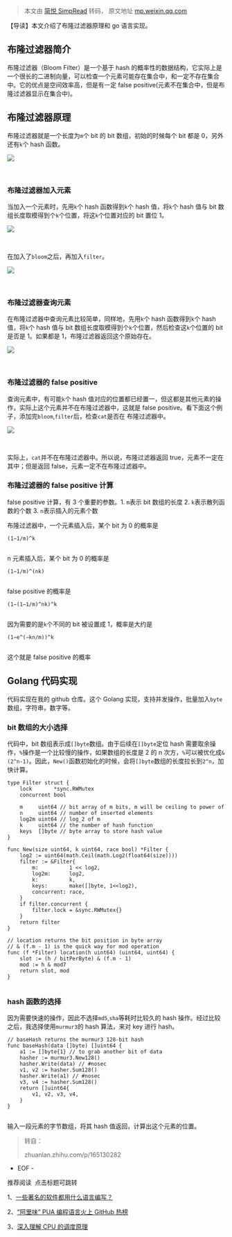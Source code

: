 > 本文由 [简悦 SimpRead](http://ksria.com/simpread/) 转码， 原文地址 [mp.weixin.qq.com](https://mp.weixin.qq.com/s/wMQ1vll40xXgwq9vDQp_1Q)

【导读】本文介绍了布隆过滤器原理和 go 语言实现。  

布隆过滤器简介
-------

布隆过滤器（Bloom Filter）是一个基于 hash 的概率性的数据结构，它实际上是一个很长的二进制向量，可以检查一个元素可能存在集合中，和一定不存在集合中。它的优点是空间效率高，但是有一定 false positive(元素不在集合中，但是布隆过滤器显示在集合中)。

布隆过滤器原理
-------

布隆过滤器就是一个长度为`m`个 bit 的 bit 数组，初始的时候每个 bit 都是 0，另外还有`k`个 hash 函数。

![](https://mmbiz.qpic.cn/mmbiz_png/IgylNib7ZE2KhzRll49cicPS3fb13jmmfkG53EJpTXcSuhGcQhCG6ib7rgzJPaTUWBhWBnPnia8ia28yTcsibGYvaxjQ/640?wx_fmt=png)

 

### 布隆过滤器加入元素

当加入一个元素时，先用`k`个 hash 函数得到`k`个 hash 值，将`k`个 hash 值与 bit 数组长度取模得到个`k`个位置，将这`k`个位置对应的 bit 置位 1。

![](https://mmbiz.qpic.cn/mmbiz_jpg/IgylNib7ZE2KhzRll49cicPS3fb13jmmfkP75sgetLjk9ia0GicG1UiamQfy34RoLNAOGFO2PZkBaTg1XhPGayygJJQ/640?wx_fmt=jpeg)

 

在加入了`bloom`之后，再加入`filter`。

![](https://mmbiz.qpic.cn/mmbiz_jpg/IgylNib7ZE2KhzRll49cicPS3fb13jmmfkCiafFlLDGytCkQvu0AulXvJ8EfgeEGL1W8g4yicM6rfDfTP1LprhtTew/640?wx_fmt=jpeg)

 

### 布隆过滤器查询元素

在布隆过滤器中查询元素比较简单，同样地，先用`k`个 hash 函数得到`k`个 hash 值，将`k`个 hash 值与 bit 数组长度取模得到个`k`个位置，然后检查这`k`个位置的 bit 是否是 1。如果都是 1，布隆过滤器返回这个原始存在。

![](https://mmbiz.qpic.cn/mmbiz_jpg/IgylNib7ZE2KhzRll49cicPS3fb13jmmfkCiafFlLDGytCkQvu0AulXvJ8EfgeEGL1W8g4yicM6rfDfTP1LprhtTew/640?wx_fmt=jpeg)

 

### 布隆过滤器的 false positive

查询元素中，有可能`k`个 hash 值对应的位置都已经置一，但这都是其他元素的操作，实际上这个元素并不在布隆过滤器中，这就是 false positive。看下面这个例子，添加完`bloom`,`filter`后，检查`cat`是否在 布隆过滤器中。

![](https://mmbiz.qpic.cn/mmbiz_jpg/IgylNib7ZE2KhzRll49cicPS3fb13jmmfkV58Iian9T5xRB7CZAIDOY9NB3LibN4Kcgyh1dDCNpoLzHdIGuL6fBefg/640?wx_fmt=jpeg)

 

实际上，`cat`并不在布隆过滤器中。所以说，布隆过滤器返回 true，元素不一定在其中；但是返回 false，元素一定不在布隆过滤器中。

### 布隆过滤器的 false positive 计算

false positive 计算，有 3 个重要的参数。1. `m`表示 bit 数组的长度 2. `k`表示散列函数的个数 3. `n`表示插入的元素个数

布隆过滤器中，一个元素插入后，某个 bit 为 0 的概率是

```
(1−1/m)^k


```

n 元素插入后，某个 bit 为 0 的概率是

```
(1−1/m)^(nk)


```

false positive 的概率是

```
(1−(1−1/m)^nk)^k


```

因为需要的是`k`个不同的 bit 被设置成 1，概率是大约是

```
(1−e^(−kn/m))^k


```

这个就是 false positive 的概率

Golang 代码实现
-----------

代码实现在我的 github 仓库。这个 Golang 实现，支持并发操作，批量加入`byte`数组，字符串，数字等。

### bit 数组的大小选择

代码中，bit 数组表示成`[]byte`数组。由于后续在`[]byte`定位 hash 需要取余操作，`%`操作是一个比较慢的操作，如果数组的长度是 2 的 n 次方，`%`可以被优化成`& (2^n-1)`。因此，`New()`函数初始化的时候，会将`[]byte`数组的长度拉长到`2^n`，加快计算。

```
type Filter struct {
    lock       *sync.RWMutex
    concurrent bool

    m     uint64 // bit array of m bits, m will be ceiling to power of 2
    n     uint64 // number of inserted elements
    log2m uint64 // log_2 of m
    k     uint64 // the number of hash function
    keys  []byte // byte array to store hash value
}

func New(size uint64, k uint64, race bool) *Filter {
    log2 := uint64(math.Ceil(math.Log2(float64(size))))
    filter := &Filter{
        m:          1 << log2,
        log2m:      log2,
        k:          k,
        keys:       make([]byte, 1<<log2),
        concurrent: race,
    }
    if filter.concurrent {
        filter.lock = &sync.RWMutex{}
    }
    return filter
}

// location returns the bit position in byte array
// & (f.m - 1) is the quick way for mod operation
func (f *Filter) location(h uint64) (uint64, uint64) {
    slot := (h / bitPerByte) & (f.m - 1)
    mod := h & mod7
    return slot, mod
}


```

### hash 函数的选择

因为需要快速的操作，因此不选择`md5`,`sha`等耗时比较久的 hash 操作。经过比较之后，我选择使用`murmur3`的 hash 算法，来对 key 进行 hash。

```
// baseHash returns the murmur3 128-bit hash
func baseHash(data []byte) []uint64 {
    a1 := []byte{1} // to grab another bit of data
    hasher := murmur3.New128()
    hasher.Write(data) // #nosec
    v1, v2 := hasher.Sum128()
    hasher.Write(a1) // #nosec
    v3, v4 := hasher.Sum128()
    return []uint64{
        v1, v2, v3, v4,
    }
}


```

输入一段元素的字节数组，将其 hash 值返回，计算出这个元素的位置。

> 转自：
> 
> zhuanlan.zhihu.com/p/165130282

- EOF -

推荐阅读  点击标题可跳转

1、[一些著名的软件都用什么语言编写？](http://mp.weixin.qq.com/s?__biz=MzI1MTIzMzI2MA==&mid=2650579301&idx=1&sn=d5deec44dade39ce3f647c53c4185122&chksm=f1fe17e6c6899ef07f44dcfd6056860f48631e2bb39e08c1eb2d2d012af127d6ddab24fe6ba4&scene=21#wechat_redirect)

2、[“阿里味” PUA 编程语言火上 GitHub 热榜](http://mp.weixin.qq.com/s?__biz=MzI1MTIzMzI2MA==&mid=2650579587&idx=1&sn=b1f4edb5f94f966ebe9913b9f2e02404&chksm=f1fe1400c6899d1618954a9fd22ebfeabbb52d9551befe372728bade1601693f4cfd457d9642&scene=21#wechat_redirect)

3、[深入理解 CPU 的调度原理](http://mp.weixin.qq.com/s?__biz=MzI1MTIzMzI2MA==&mid=2650579557&idx=1&sn=0cd2ceec7fe8fda53ace0725ea8ce657&chksm=f1fe14e6c6899df040bdd29291a171febfed66c7bb1409649c3b0e1ea09976a665bda8859dea&scene=21#wechat_redirect)